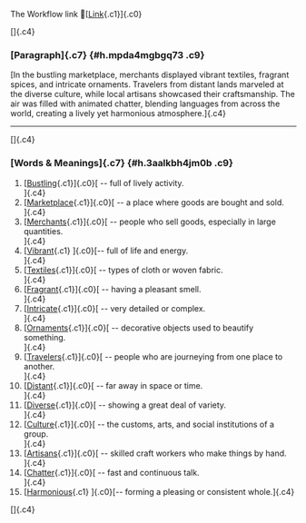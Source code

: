The Workflow link
👏[[Link](https://www.google.com/url?q=http://www.google.com&sa=D&source=editors&ust=1757625639976118&usg=AOvVaw1cqOXBFgrG6pgU6n1pQrEk){.c1}]{.c0}

[]{.c4}

### [Paragraph]{.c7} {#h.mpda4mgbgq73 .c9}

[In the bustling marketplace, merchants displayed vibrant textiles,
fragrant spices, and intricate ornaments. Travelers from distant lands
marveled at the diverse culture, while local artisans showcased their
craftsmanship. The air was filled with animated chatter, blending
languages from across the world, creating a lively yet harmonious
atmosphere.]{.c4}

------------------------------------------------------------------------

[]{.c4}

### [Words & Meanings]{.c7} {#h.3aalkbh4jm0b .c9}

1.  [[Bustling](https://www.google.com/url?q=http://www.google.com&sa=D&source=editors&ust=1757625639977331&usg=AOvVaw09EUMHdZjScLBZWGNg7iAG){.c1}]{.c0}[ --
    full of lively activity.\
    ]{.c4}
2.  [[Marketplace](https://www.google.com/url?q=http://www.google.com&sa=D&source=editors&ust=1757625639977559&usg=AOvVaw3__MYbakM3dDrBjb_duUWq){.c1}]{.c0}[ --
    a place where goods are bought and sold.\
    ]{.c4}
3.  [[Merchants](https://www.google.com/url?q=http://www.google.com&sa=D&source=editors&ust=1757625639977768&usg=AOvVaw3YKI0SeqnlZptddo-6Lv3A){.c1}]{.c0}[ --
    people who sell goods, especially in large quantities.\
    ]{.c4}
4.  [[Vibrant](https://www.google.com/url?q=http://www.google.com&sa=D&source=editors&ust=1757625639977970&usg=AOvVaw0u1LQcus1-YKqF-xZRQRWP){.c1}
    ]{.c0}[-- full of life and energy.\
    ]{.c4}
5.  [[Textiles](https://www.google.com/url?q=http://www.google.com&sa=D&source=editors&ust=1757625639978139&usg=AOvVaw3G_bhuKjvVs0GXRIkAEgcz){.c1}]{.c0}[ --
    types of cloth or woven fabric.\
    ]{.c4}
6.  [[Fragrant](https://www.google.com/url?q=http://www.google.com&sa=D&source=editors&ust=1757625639978340&usg=AOvVaw3w91Dj3h_vFK2JcNnzpw-S){.c1}]{.c0}[ --
    having a pleasant smell.\
    ]{.c4}
7.  [[Intricate](https://www.google.com/url?q=http://www.google.com&sa=D&source=editors&ust=1757625639978500&usg=AOvVaw3jszni97VghP0JZCo6L3JI){.c1}]{.c0}[ --
    very detailed or complex.\
    ]{.c4}
8.  [[Ornaments](https://www.google.com/url?q=http://www.google.com&sa=D&source=editors&ust=1757625639978706&usg=AOvVaw2qli90ZiG8TQwacjLMlFoC){.c1}]{.c0}[ --
    decorative objects used to beautify something.\
    ]{.c4}
9.  [[Travelers](https://www.google.com/url?q=http://www.google.com&sa=D&source=editors&ust=1757625639978909&usg=AOvVaw30PmMeEeJQTyVmBkvAKwtU){.c1}]{.c0}[ --
    people who are journeying from one place to another.\
    ]{.c4}
10. [[Distant](https://www.google.com/url?q=http://www.google.com&sa=D&source=editors&ust=1757625639979110&usg=AOvVaw3Lhtj7CMNyqwzFX45eLDqB){.c1}]{.c0}[ --
    far away in space or time.\
    ]{.c4}
11. [[Diverse](https://www.google.com/url?q=http://www.google.com&sa=D&source=editors&ust=1757625639979260&usg=AOvVaw0-dspAmMAsO-BOL-kYdnHD){.c1}]{.c0}[ --
    showing a great deal of variety.\
    ]{.c4}
12. [[Culture](https://www.google.com/url?q=http://www.google.com&sa=D&source=editors&ust=1757625639979439&usg=AOvVaw0HVj1fhu541xrh_ZkZwQhx){.c1}]{.c0}[ --
    the customs, arts, and social institutions of a group.\
    ]{.c4}
13. [[Artisans](https://www.google.com/url?q=http://www.google.com&sa=D&source=editors&ust=1757625639979651&usg=AOvVaw3FuROfwCiJoA5qA_bLmMtf){.c1}]{.c0}[ --
    skilled craft workers who make things by hand.\
    ]{.c4}
14. [[Chatter](https://www.google.com/url?q=http://www.google.com&sa=D&source=editors&ust=1757625639979838&usg=AOvVaw2jGvi8N_ZP6fvqdE5rXofm){.c1}]{.c0}[ --
    fast and continuous talk.\
    ]{.c4}
15. [[Harmonious](https://www.google.com/url?q=http://www.google.com&sa=D&source=editors&ust=1757625639979995&usg=AOvVaw2DAAyMJ9H4-7ommo8TBfzd){.c1}
    ]{.c0}[-- forming a pleasing or consistent whole.]{.c4}

[]{.c4}
